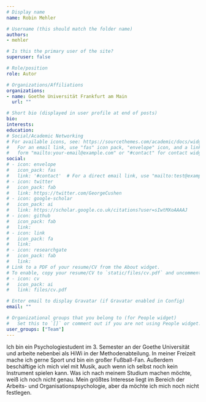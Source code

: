 ```yaml
---
# Display name
name: Robin Mehler

# Username (this should match the folder name)
authors:
- mehler

# Is this the primary user of the site?
superuser: false

# Role/position
role: Autor

# Organizations/Affiliations
organizations:
- name: Goethe Universität Frankfurt am Main
  url: ""

# Short bio (displayed in user profile at end of posts)
bio: 
interests:
education:
# Social/Academic Networking
# For available icons, see: https://sourcethemes.com/academic/docs/widgets/#icons
#   For an email link, use "fas" icon pack, "envelope" icon, and a link in the
#   form "mailto:your-email@example.com" or "#contact" for contact widget.
social:
# - icon: envelope
#   icon_pack: fas
#   link: '#contact'  # For a direct email link, use "mailto:test@example.org".
# - icon: twitter
#   icon_pack: fab
#   link: https://twitter.com/GeorgeCushen
# - icon: google-scholar
#   icon_pack: ai
#   link: https://scholar.google.co.uk/citations?user=sIwtMXoAAAAJ
# - icon: github
#   icon_pack: fab
#   link:
# - icon: link
#   icon_pack: fa
#   link:
# - icon: researchgate
#   icon_pack: fab
#   link:
# Link to a PDF of your resume/CV from the About widget.
# To enable, copy your resume/CV to `static/files/cv.pdf` and uncomment the lines below.
# - icon: cv
#   icon_pack: ai
#   link: files/cv.pdf

# Enter email to display Gravatar (if Gravatar enabled in Config)
email: ""

# Organizational groups that you belong to (for People widget)
#   Set this to `[]` or comment out if you are not using People widget.
user_groups: ["Team"]
---
```

Ich bin ein Psychologiestudent im 3. Semester an der Goethe Universität und arbeite nebenbei als HiWi in der Methodenabteilung. In meiner Freizeit mache ich gerne Sport und bin ein großer Fußball-Fan. Außerdem beschäftige ich mich viel mit Musik, auch wenn ich selbst noch kein Instrument spielen kann. Was ich nach meinem Studium machen möchte, weiß ich noch nicht genau. Mein größtes Interesse liegt im Bereich der Arbeits- und Organisationspsychologie, aber da möchte ich mich noch nicht festlegen.

